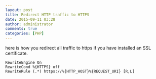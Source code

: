 ```yaml
---
layout: post
title: Redirect HTTP traffic to HTTPS
date: 2015-09-11 03:28
author: administrator
comments: true
categories: [PHP]
---
```

here is how you redirect all traffic to https if you have installed an SSL certificate.
<pre><code>RewriteEngine On
RewriteCond %{HTTPS} off
RewriteRule (.*) https://%{HTTP_HOST}%{REQUEST_URI} [R,L]</code></pre>
